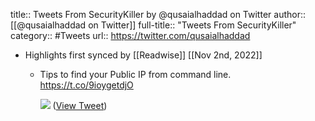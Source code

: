title:: Tweets From SecurityKiller by @qusaialhaddad on Twitter
author:: [[@qusaialhaddad on Twitter]]
full-title:: "Tweets From SecurityKiller"
category:: #Tweets
url:: https://twitter.com/qusaialhaddad

- Highlights first synced by [[Readwise]] [[Nov 2nd, 2022]]
	- Tips to find your Public IP from command line. https://t.co/9ioygetdjO
	  
	  ![](https://pbs.twimg.com/media/FeOeh45XwAU2wYx.png) ([View Tweet](https://twitter.com/qusaialhaddad/status/1577278610410307584))